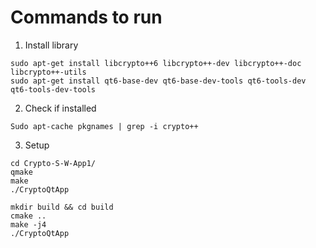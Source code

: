 # Commands to run

1. Install library
```
sudo apt-get install libcrypto++6 libcrypto++-dev libcrypto++-doc libcrypto++-utils 
sudo apt-get install qt6-base-dev qt6-base-dev-tools qt6-tools-dev qt6-tools-dev-tools
```

2. Check if installed
```
Sudo apt-cache pkgnames | grep -i crypto++
```

3. Setup
```
cd Crypto-S-W-App1/
qmake
make
./CryptoQtApp

mkdir build && cd build
cmake ..
make -j4
./CryptoQtApp
```
